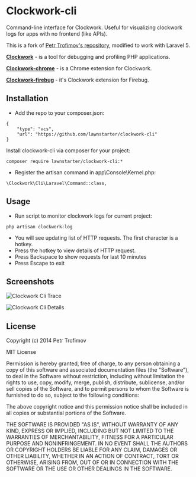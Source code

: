 Clockwork-cli
=============

Command-line interface for Clockwork. Useful for visualizing clockwork logs for apps with no frontend (like APIs).

This is a fork of [Petr Trofimov's repository](https://github.com/ptrofimov/clockwork-cli), modified to work with Laravel 5.

**[Clockwork](http://github.com/itsgoingd/clockwork)** - is a tool for debugging and profiling PHP applications.

**[Clockwork-chrome](http://github.com/itsgoingd/clockwork-chrome)** - is a Chrome extension for Clockwork.

**[Clockwork-firebug](https://github.com/sidorovich/clockwork-firebug)** - it's Clockwork extension for Firebug.


## Installation

* Add the repo to your composer.json:
```
{
    "type": "vcs",
    "url": "https://github.com/lawnstarter/clockwork-cli"
}
```

Install clockwork-cli via composer for your project:
```
composer require lawnstarter/clockwork-cli:*
```

* Register the artisan command in app\Console\Kernel.php:
```
\Clockwork\Cli\Laravel\Command::class,
```

## Usage

* Run script to monitor clockwork logs for current project:
```
php artisan clockwork:log
```

* You will see updating list of HTTP requests. The first character is a hotkey.
* Press the hotkey to view details of HTTP request.
* Press Backspace to show requests for last 10 minutes
* Press Escape to exit

## Screenshots

![Clockwork Cli Trace](https://raw.githubusercontent.com/ptrofimov/clockwork-cli/master/screenshots/clockwork-cli-trace.png)

![Clockwork Cli Details](https://raw.githubusercontent.com/ptrofimov/clockwork-cli/master/screenshots/clockwork-cli-details.png)

## License

Copyright (c) 2014 Petr Trofimov

MIT License

Permission is hereby granted, free of charge, to any person obtaining
a copy of this software and associated documentation files (the
"Software"), to deal in the Software without restriction, including
without limitation the rights to use, copy, modify, merge, publish,
distribute, sublicense, and/or sell copies of the Software, and to
permit persons to whom the Software is furnished to do so, subject to
the following conditions:

The above copyright notice and this permission notice shall be
included in all copies or substantial portions of the Software.

THE SOFTWARE IS PROVIDED "AS IS", WITHOUT WARRANTY OF ANY KIND,
EXPRESS OR IMPLIED, INCLUDING BUT NOT LIMITED TO THE WARRANTIES OF
MERCHANTABILITY, FITNESS FOR A PARTICULAR PURPOSE AND
NONINFRINGEMENT. IN NO EVENT SHALL THE AUTHORS OR COPYRIGHT HOLDERS BE
LIABLE FOR ANY CLAIM, DAMAGES OR OTHER LIABILITY, WHETHER IN AN ACTION
OF CONTRACT, TORT OR OTHERWISE, ARISING FROM, OUT OF OR IN CONNECTION
WITH THE SOFTWARE OR THE USE OR OTHER DEALINGS IN THE SOFTWARE.
